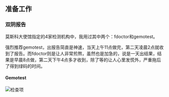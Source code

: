 ## 准备工作
### 双阴报告
莫斯科大使馆指定的4家检测机构中，我用过其中两个：fdoctor和gemotest。

强烈推荐gemotest，出报告简直是神速，当天上午11点做完，第二天凌晨2点就收到了报告。而fdoctor则是让人非常煎熬，虽然也是加急的，说是一天出结果，结果是早晨8点做，第二天下午4点多才收到，除了等的让人心里发慌外，严重拖后了得到绿码的时间。
#### Gemotest
![检查项](image/invoice.jpg)
